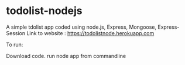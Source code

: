 # todolist-nodejs
A simple tdolist app coded using node.js, Express, Mongoose, Express-Session
Link to website : https://todolistnode.herokuapp.com

To run:

Download code. 
run node app from commandline



